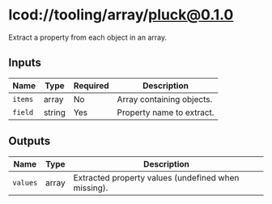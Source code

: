 # lcod://tooling/array/pluck@0.1.0

Extract a property from each object in an array.

## Inputs

| Name | Type | Required | Description |
| ---- | ---- | -------- | ----------- |
| `items` | array | No | Array containing objects. |
| `field` | string | Yes | Property name to extract. |

## Outputs

| Name | Type | Description |
| ---- | ---- | ----------- |
| `values` | array | Extracted property values (undefined when missing). |
